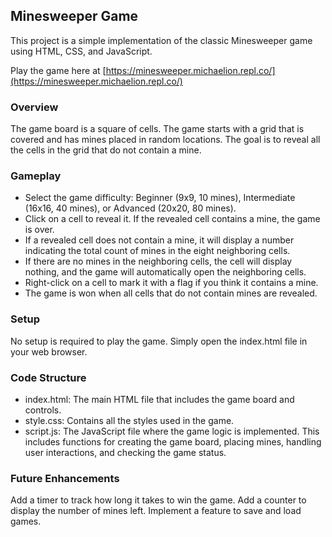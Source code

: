 ## Minesweeper Game
This project is a simple implementation of the classic Minesweeper game using HTML, CSS, and JavaScript.

Play the game here at [https://minesweeper.michaelion.repl.co/](https://minesweeper.michaelion.repl.co/)

### Overview
The game board is a square of cells. The game starts with a grid that is covered and has mines placed in random locations. The goal is to reveal all the cells in the grid that do not contain a mine.

### Gameplay
- Select the game difficulty: Beginner (9x9, 10 mines), Intermediate (16x16, 40 mines), or Advanced (20x20, 80 mines).
- Click on a cell to reveal it. If the revealed cell contains a mine, the game is over.
- If a revealed cell does not contain a mine, it will display a number indicating the total count of mines in the eight neighboring cells.
- If there are no mines in the neighboring cells, the cell will display nothing, and the game will automatically open the neighboring cells.
- Right-click on a cell to mark it with a flag if you think it contains a mine.
- The game is won when all cells that do not contain mines are revealed.

### Setup
No setup is required to play the game. Simply open the index.html file in your web browser.

### Code Structure
- index.html: The main HTML file that includes the game board and controls.
- style.css: Contains all the styles used in the game.
- script.js: The JavaScript file where the game logic is implemented. This includes functions for creating the game board, placing mines, handling user interactions, and checking the game status.

### Future Enhancements
Add a timer to track how long it takes to win the game.
Add a counter to display the number of mines left.
Implement a feature to save and load games.
